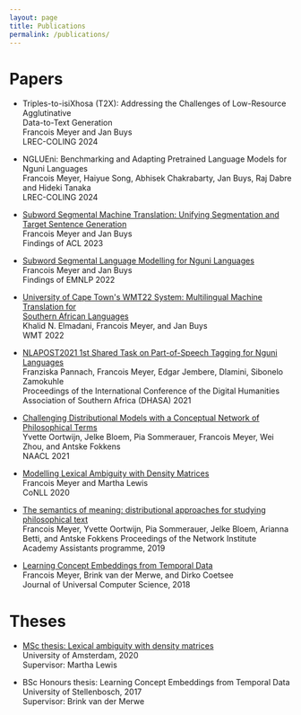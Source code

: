 ```yaml
---
layout: page
title: Publications
permalink: /publications/
---
```


<h1>Papers</h1>

* 	Triples-to-isiXhosa (T2X): Addressing the Challenges of Low-Resource Agglutinative\
    Data-to-Text Generation\
	Francois Meyer and Jan Buys\
	LREC-COLING 2024

* 	NGLUEni: Benchmarking and Adapting Pretrained Language Models for Nguni Languages\
	Francois Meyer, Haiyue Song, Abhisek Chakrabarty, Jan Buys, Raj Dabre and Hideki Tanaka\
	LREC-COLING 2024

* 	[Subword Segmental Machine Translation: Unifying Segmentation and Target Sentence Generation](https://aclanthology.org/2023.findings-acl.175.pdf)\
	Francois Meyer and Jan Buys\
	Findings of ACL 2023

* 	[Subword Segmental Language Modelling for Nguni Languages](https://aclanthology.org/2022.findings-emnlp.494.pdf)\
	Francois Meyer and Jan Buys\
	Findings of EMNLP 2022

* 	[University of Cape Town's WMT22 System: Multilingual Machine Translation for\
 Southern African Languages](https://aclanthology.org/2022.wmt-1.101.pdf) \
	Khalid N. Elmadani, Francois Meyer, and Jan Buys\
	WMT 2022

* 	[NLAPOST2021 1st Shared Task on Part-of-Speech Tagging for Nguni Languages](https://upjournals.up.ac.za/index.php/dhasa/article/view/3865/3565)\
	Franziska Pannach, Francois Meyer, Edgar Jembere, Dlamini, Sibonelo Zamokuhle\
	Proceedings of the International Conference of the Digital Humanities Association of Southern Africa (DHASA) 2021

* 	[Challenging Distributional Models with a Conceptual Network of Philosophical Terms](https://aclanthology.org/2021.naacl-main.199.pdf)\
	Yvette Oortwijn, Jelke Bloem, Pia Sommerauer, Francois Meyer, Wei Zhou, and Antske Fokkens\
	NAACL 2021

* 	[Modelling Lexical Ambiguity with Density Matrices](https://www.aclweb.org/anthology/2020.conll-1.21.pdf)\
	Francois Meyer and Martha Lewis\
	CoNLL 2020

* 	[The semantics of meaning: distributional approaches for studying philosophical text](https://zenodo.org/record/4003511#.YrHCE9JByV4)\
	Francois Meyer, Yvette Oortwijn, Pia Sommerauer, Jelke Bloem, Arianna Betti, and Antske Fokkens
	Proceedings of the Network Institute Academy Assistants programme, 2019
	
*	[Learning Concept Embeddings from Temporal Data](http://www.jucs.org/jucs_24_10/learning_concept_embeddings_from/jucs_24_10_1378_1402_meyer.pdf)\
	Francois Meyer, Brink van der Merwe, and Dirko Coetsee\
	Journal of Universal Computer Science, 2018

<h1>Theses</h1>

*	[MSc thesis: Lexical ambiguity with density matrices](https://scripties.uba.uva.nl/search?id=715289;setlang=en)\
	University of Amsterdam, 2020\
	Supervisor: Martha Lewis

*	BSc Honours thesis: Learning Concept Embeddings from Temporal Data\
	University of Stellenbosch, 2017\
	Supervisor: Brink van der Merwe

